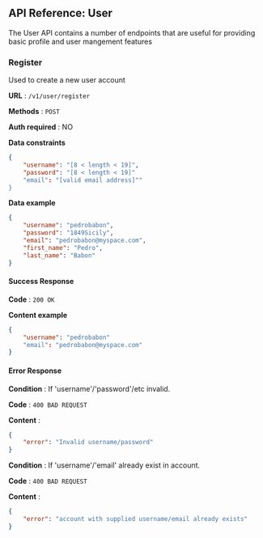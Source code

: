 
## API Reference: User

The User API contains a number of endpoints that are useful for providing basic profile and user mangement features

### Register

Used to create a new user account

**URL** : `/v1/user/register`

**Methods** : `POST`

**Auth required** : NO

**Data constraints**

```json
{
    "username": "[8 < length < 19]",
    "password": "[8 < length < 19]"
    "email": "[valid email address]""
} 
```

**Data example**

```json
{
    "username": "pedrobabon",
    "password": "1849Sicily",
    "email": "pedrobabon@myspace.com",
    "first_name": "Pedro",
    "last_name": "Babon"
}
```

#### Success Response

**Code** : `200 OK`

**Content example**

```json
{
    "username": "pedrobabon"
    "email": "pedrobabon@myspace.com"
}
```



#### Error Response

**Condition** : If 'username'/'password'/etc invalid.

**Code** : `400 BAD REQUEST`

**Content** :

```json
{
    "error": "Invalid username/password"
}
```

**Condition** : If 'username'/'email' already exist in account.

**Code** : `400 BAD REQUEST`

**Content** :

```json
{
    "error": "account with supplied username/email already exists"
}
```
